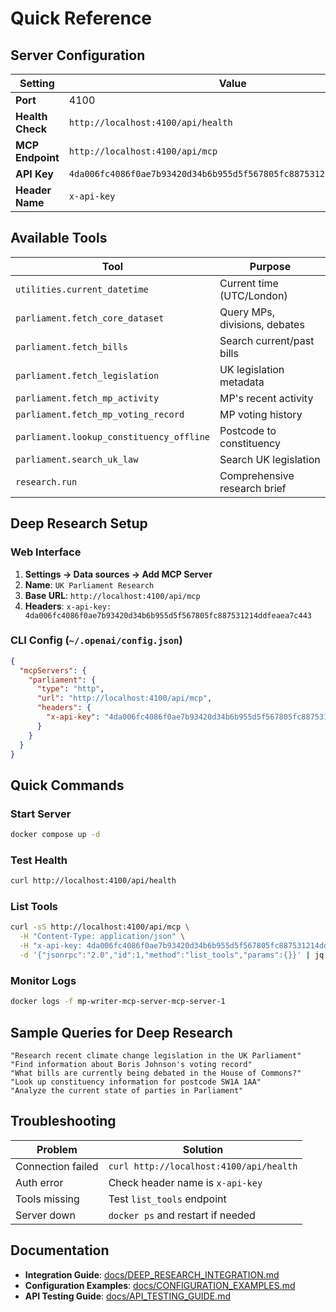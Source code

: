 # Quick Reference

## Server Configuration

| Setting | Value |
|---------|-------|
| **Port** | 4100 |
| **Health Check** | `http://localhost:4100/api/health` |
| **MCP Endpoint** | `http://localhost:4100/api/mcp` |
| **API Key** | `4da006fc4086f0ae7b93420d34b6b955d5f567805fc887531214ddfeaea7c443` |
| **Header Name** | `x-api-key` |

## Available Tools

| Tool | Purpose |
|------|---------|
| `utilities.current_datetime` | Current time (UTC/London) |
| `parliament.fetch_core_dataset` | Query MPs, divisions, debates |
| `parliament.fetch_bills` | Search current/past bills |
| `parliament.fetch_legislation` | UK legislation metadata |
| `parliament.fetch_mp_activity` | MP's recent activity |
| `parliament.fetch_mp_voting_record` | MP voting history |
| `parliament.lookup_constituency_offline` | Postcode to constituency |
| `parliament.search_uk_law` | Search UK legislation |
| `research.run` | Comprehensive research brief |

## Deep Research Setup

### Web Interface
1. **Settings → Data sources → Add MCP Server**
2. **Name**: `UK Parliament Research`
3. **Base URL**: `http://localhost:4100/api/mcp`
4. **Headers**: `x-api-key: 4da006fc4086f0ae7b93420d34b6b955d5f567805fc887531214ddfeaea7c443`

### CLI Config (`~/.openai/config.json`)
```json
{
  "mcpServers": {
    "parliament": {
      "type": "http",
      "url": "http://localhost:4100/api/mcp",
      "headers": {
        "x-api-key": "4da006fc4086f0ae7b93420d34b6b955d5f567805fc887531214ddfeaea7c443"
      }
    }
  }
}
```

## Quick Commands

### Start Server
```bash
docker compose up -d
```

### Test Health
```bash
curl http://localhost:4100/api/health
```

### List Tools
```bash
curl -sS http://localhost:4100/api/mcp \
  -H "Content-Type: application/json" \
  -H "x-api-key: 4da006fc4086f0ae7b93420d34b6b955d5f567805fc887531214ddfeaea7c443" \
  -d '{"jsonrpc":"2.0","id":1,"method":"list_tools","params":{}}' | jq
```

### Monitor Logs
```bash
docker logs -f mp-writer-mcp-server-mcp-server-1
```

## Sample Queries for Deep Research

```
"Research recent climate change legislation in the UK Parliament"
"Find information about Boris Johnson's voting record"
"What bills are currently being debated in the House of Commons?"
"Look up constituency information for postcode SW1A 1AA"
"Analyze the current state of parties in Parliament"
```

## Troubleshooting

| Problem | Solution |
|---------|----------|
| Connection failed | `curl http://localhost:4100/api/health` |
| Auth error | Check header name is `x-api-key` |
| Tools missing | Test `list_tools` endpoint |
| Server down | `docker ps` and restart if needed |

## Documentation

- **Integration Guide**: [docs/DEEP_RESEARCH_INTEGRATION.md](docs/DEEP_RESEARCH_INTEGRATION.md)
- **Configuration Examples**: [docs/CONFIGURATION_EXAMPLES.md](docs/CONFIGURATION_EXAMPLES.md)
- **API Testing Guide**: [docs/API_TESTING_GUIDE.md](docs/API_TESTING_GUIDE.md)
